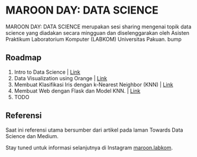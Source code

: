 # MAROON DAY: DATA SCIENCE

MAROON DAY: DATA SCIENCE merupakan sesi sharing mengenai topik data science yang diadakan secara mingguan dan diselenggarakan oleh Asisten Praktikum Laboratorium Komputer  (LABKOM) Universitas Pakuan. bump

## Roadmap

1. Intro to Data Science | [Link](https://github.com/fahminlb33/maroon-data-science/tree/master/day1-intro-to-data-science)
2. Data Visualization using Orange | [Link](https://github.com/fahminlb33/maroon-data-science/tree/master/day2-orange-data-visualization)
3. Membuat Klasifikasi Iris dengan k-Nearest Neighbor (KNN) | [Link](https://github.com/fahminlb33/maroon-data-science/tree/master/day3-klasifikasi-iris-knn)
4. Membuat Web dengan Flask dan Model KNN. | [Link](https://github.com/fahminlb33/maroon-data-science/tree/master/day4-web-flask)
5. TODO

## Referensi

Saat ini referensi utama bersumber dari artikel pada laman Towards Data Science dan Medium.

Stay tuned untuk informasi selanjutnya di Instagram [maroon.labkom](https://www.instagram.com/maroon.labkom/).